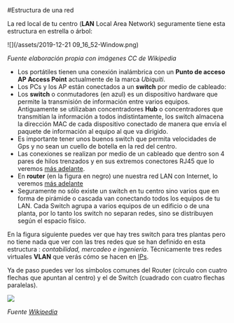 #Estructura de una red

La red local de tu centro (**LAN** Local Area Network) seguramente tiene esta estructura en estrella o árbol:

![](/assets/2019-12-21 09_16_52-Window.png)

*Fuente elaboración propia con imágenes CC de Wikipedia*

* Los portátiles tienen una conexión inalámbrica con un **Punto de acceso AP Access Point** actualmente de la marca *Ubiquiti*.
* Los PCs y los AP están conectados a un **switch** por medio de cableado:
 * Los **switch** o conmutadores (en azul) es un dispositivo hardware que permite la transmisión de información entre varios equipos. Antiguamente se utilizaban concentradores **Hub** o concentradores que transmitían la información a todos indistintamente, los switch almacena la dirección MAC de cada dispositivo conectado de manera que envía el paquete de información al equipo al que va dirigido.
 * Es importante tener unos buenos switch que permita velocidades de Gps y no sean un cuello de botella en la red del centro.
 * Las conexiones se realizan por medio de un cableado que dentro son 4 pares de hilos trenzados y en sus extremos conectores RJ45 que lo veremos [más adelante](/redes/cableado.md).
* En **router** (en la figura en negro) une nuestra red LAN con Internet, lo veremos [más adelante](/redes/router.md)
* Seguramente no sólo existe un switch en tu centro sino varios que en forma de pirámide o cascada van conectando todos los equipos de tu LAN. Cada Switch agrupa a varios equipos de un edificio o de una planta, por lo tanto los switch no separan redes, sino se distribuyen según el espacio físico. 

En la figura siguiente puedes ver que hay tres switch para tres plantas pero no tiene nada que ver con las tres redes que se han definido en esta estructura : *contabilidad, mercadeo e ingeniería*. Técnicamente tres redes virtuales **VLAN** que verás cómo se hacen en [IPs](/redes/ips.md).

 Ya de paso puedes ver los símbolos comunes del Router (círculo con cuatro flechas que apuntan al centro) y el de Switch (cuadrado con cuatro flechas paralelas).

![](https://upload.wikimedia.org/wikipedia/commons/thumb/e/e8/VLAN.svg/615px-VLAN.svg.png)

*Fuente [Wikipedia](https://es.m.wikipedia.org/wiki/Archivo:VLAN.svg)*


 
